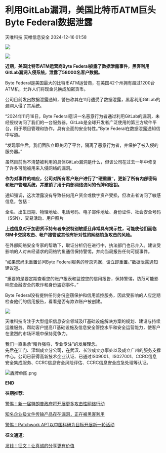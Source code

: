 #  利用GitLab漏洞，美国比特币ATM巨头Byte Federal数据泄露   
天唯科技  天唯信息安全   2024-12-16 01:58  
  
![](https://mmbiz.qpic.cn/sz_mmbiz_png/PZibWfCgzicQNbU68NXCNH8sw9R1wBYiaT6icvH7moZbnkDB7UPWcP57YnEr5sDNDh6pssbCmuxvzQERZeMhN6Dknw/640?wx_fmt=png "")  
  
![](https://mmbiz.qpic.cn/sz_mmbiz_png/QmbJGbR2j6xS1VL51SlztsCW2cVeeonL9BiaFLEz1bzItAA1ymQcWUicLS4MSmiaA0cf4M3K63MSYYe2XwU0qLpaQ/640?wx_fmt=png&from=appmsg "")  
  
**近期，美国比特币ATM运营商Byte Federal披露了数据泄露事件，黑客利用GitLab漏洞入侵系统，泄露了58000名客户数据。**  
  
Byte Federal是美国最大的比特币ATM运营商，在美国42个州拥有超过1200台ATM机，允许人们将现金兑换成加密货币。  
  
公司目前发出数据泄露通知，警告称其在11月遭受了数据泄露，黑客利用GitLab的漏洞入侵了其系统。  
  
“2024年11月18日，Byte Federal意识一名恶意行为者通过利用GitLab的漏洞，未经授权访问了我们的一台服务器。GitLab是全球开发者广泛使用的第三方软件平台，用于项目管理和协作，具有全面的安全特性。”Byte Federal在数据泄露通知信中写道。  
  
“发现事件后，我们团队立即关闭了平台，隔离了恶意行为者，并保护了被入侵的服务器。”  
  
虽然目前尚不清楚被利用的具体GitLab漏洞是什么，但该公司在过去一年中修复了许多可能被用来入侵网络的漏洞。  
  
**作为对事件的响应，公司对所有客户账户进行了“硬重置”，更新了所有内部密码和账户管理系统，并撤销了用于内部网络访问的令牌和密钥。**  
  
通知强调，这次泄露没有导致任何用户资金或数字资产受损，但攻击者访问了敏感信息，包括：  
  
全名、出生日期、物理地址、电话号码、电子邮件地址、身份证件、社会安全号码（SSN）、交易活动、用户照片  
  
**上述信息对于加密货币持有者来说特别敏感且非常具有揭示性，可能使他们面临SIM卡交换攻击、帐户接管或其他有针对性的网络钓鱼攻击的风险。**  
  
在外部网络安全专家的帮助下，取证分析仍在进行中，执法部门也已介入。建议受影响的人对未经请求的网络钓鱼通信保持警惕，并向当局报告任何可疑事件。  
  
“如果您尚未重置访问Byte Federal服务的登录凭据，请立即重置。”数据泄露通知建议道。  
  
“重要的是要定期查看您的账户报表和监控您的信用报告，保持警惕，防范可能影响您金融安全的欺诈和身份盗窃事件。”  
  
Byte Federal没有提供任何身份盗窃保护和信用监控服务，因此受影响的人应定期检查他们的信用报告，看看是否有欺诈账户被创建。  
  
![](https://mmbiz.qpic.cn/sz_mmbiz_png/PZibWfCgzicQNbU68NXCNH8sw9R1wBYiaT6icvH7moZbnkDB7UPWcP57YnEr5sDNDh6pssbCmuxvzQERZeMhN6Dknw/640?wx_fmt=png "")  
  
  
天唯科技专注于大型组织信息安全领域及IT基础设施解决方案的规划、建设与持续运维服务。帮助客户提高IT基础设施及信息安全管控水平和安全运营能力，使客户在激烈的市场环境中保持竞争力。  
  
我们一直秉承“精兵强将，专业专注”的发展理念。  
先后在江门、深圳成立分公司，在武汉、长沙成立办事处以及成立广州的服务支撑中心。公司已获得高新技术企业认证、已通过IS09001、IS027001、CCRC信息安全集成服务、CCRC信息安全风险评估、CCRC信息安全应急处理等认证。  
  
  
![](https://mmbiz.qpic.cn/sz_mmbiz_png/PZibWfCgzicQNRytkPMNOKYRW452LxR5Ez5Wee8X6KlbhoUMt9XyhhbRxHafKcCLWJic3ib0umJiaH3fl6sOx8KMBiaQ/640?wx_fmt=png "盾牌单图.png")  
  
**END**  
  
  
  
**往期推荐:**  
  
  
  
  
  
[警惕！新一届特朗普政府将开展更多攻击性网络行动](https://mp.weixin.qq.com/s?__biz=MzkzMjE5MTY5NQ==&mid=2247503097&idx=1&sn=2f894a8b3ac95a63df71406787f9b974&scene=21#wechat_redirect)  
  
  
  
[知名企业级文件传输产品存在漏洞，正在被黑客利用](https://mp.weixin.qq.com/s?__biz=MzkzMjE5MTY5NQ==&mid=2247503097&idx=2&sn=dbb8082751d5715551c096f63d4bb2a8&scene=21#wechat_redirect)  
  
  
  
[警惕！Patchwork APT以中国科研为目标开展新一轮活动](https://mp.weixin.qq.com/s?__biz=MzkzMjE5MTY5NQ==&mid=2247503075&idx=1&sn=8e929ca5ece5f8edc8a26f0bb590bc56&scene=21#wechat_redirect)  
  
  
  
**征文通道:**  
  
  
  
  
  
[发钱！征文！让真诚的分享更有价值](http://mp.weixin.qq.com/s?__biz=MzkzMjE5MTY5NQ==&mid=2247490310&idx=1&sn=db4b524d1d9f5aabb4af2184dd831de3&chksm=c25ed7a6f5295eb053d3f90e2dc8cd22a2d8ce1a62561ffa62966340ee563734cd4fd32045f3&scene=21#wechat_redirect)  
  
  
